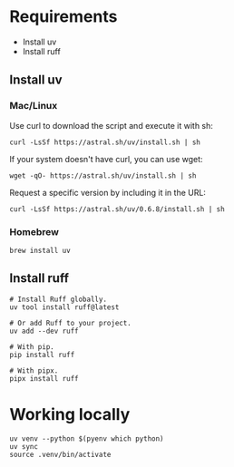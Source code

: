 
# Requirements
- Install uv
- Install ruff

## Install uv
### Mac/Linux
Use curl to download the script and execute it with sh:

```shell
curl -LsSf https://astral.sh/uv/install.sh | sh
```
If your system doesn't have curl, you can use wget:

```shell
wget -qO- https://astral.sh/uv/install.sh | sh
```
Request a specific version by including it in the URL:

```shell
curl -LsSf https://astral.sh/uv/0.6.8/install.sh | sh
```
### Homebrew
```shell
brew install uv
```
## Install ruff
```shell
# Install Ruff globally.
uv tool install ruff@latest

# Or add Ruff to your project.
uv add --dev ruff

# With pip.
pip install ruff

# With pipx.
pipx install ruff
```

# Working locally

```shell
uv venv --python $(pyenv which python)
uv sync
source .venv/bin/activate
```

